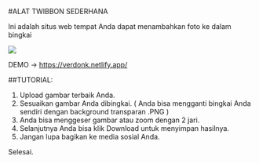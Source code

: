 #ALAT TWIBBON SEDERHANA

Ini adalah situs web tempat Anda dapat menambahkan foto ke dalam bingkai

<img src="og.png">

DEMO -> https://verdonk.netlify.app/

##TUTORIAL:

1. Upload gambar terbaik Anda.
2. Sesuaikan gambar Anda dibingkai. ( Anda bisa mengganti bingkai Anda sendiri dengan background transparan .PNG )
3. Anda bisa menggeser gambar atau zoom dengan 2 jari.
4. Selanjutnya Anda bisa klik Download untuk menyimpan hasilnya.
5. Jangan lupa bagikan ke media sosial Anda.

Selesai.

